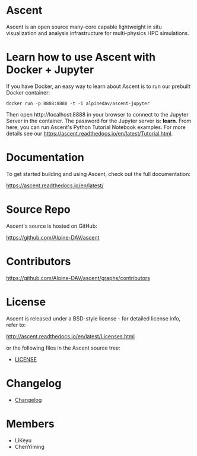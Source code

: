 
Ascent
===========

Ascent is an open source many-core capable lightweight in situ visualization and analysis infrastructure for multi-physics HPC simulations.


Learn how to use Ascent with Docker + Jupyter
==============================================

If you have Docker, an easy way to learn about Ascent is to run our prebuilt Docker container:


    docker run -p 8888:8888 -t -i alpinedav/ascent-jupyter


Then open http://localhost:8888 in your browser to connect to the Jupyter Server in the container.
The password for the Jupyter server is: **learn**.  From here, you can run Ascent's Python Tutorial Notebook examples. For more details see our https://ascent.readthedocs.io/en/latest/Tutorial.html.


Documentation
=================

To get started building and using Ascent, check out the full documentation:

https://ascent.readthedocs.io/en/latest/


Source Repo
=================

Ascent's source is hosted on GitHub:

https://github.com/Alpine-DAV/ascent


Contributors
=============
https://github.com/Alpine-DAV/ascent/graphs/contributors


License
============

Ascent is released under a BSD-style license - for detailed license info, refer to:

http://ascent.readthedocs.io/en/latest/Licenses.html

or the following files in the Ascent source tree:
- [LICENSE](/LICENSE)

Changelog
=========
- [Changelog](/CHANGELOG.md)

Members
=========
- LiKeyu
- ChenYiming

